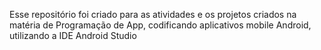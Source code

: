 Esse repositório foi criado para as atividades e os projetos criados na matéria de Programação de App, codificando aplicativos mobile Android, utilizando a IDE Android Studio
